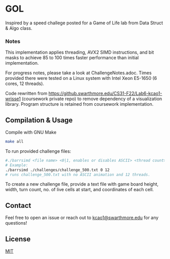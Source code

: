 # GOL

Inspired by a speed challege posted for a Game of Life lab from Data Struct & Algo class.

### Notes
This implementation applies threading, AVX2 SIMD instructions, and bit masks to achieve 85 to 100 times faster performance than initial implementation.

For progress notes, please take a look at ChallengeNotes.adoc.
Times provided there were tested on a Linux system with Intel Xeon E5-1650 (6 cores, 12 threads).

Code rewritten from
https://github.swarthmore.edu/CS31-F22/Lab6-kcao1-wrisse1 (coursework private repo)
to remove dependency of a visualization library. Program structure is retained from coursework implementation.

## Compilation & Usage

Compile with GNU Make

```bash
make all
```
To run provided challenge files: 
``` bash
#./barrsimd <file name> <0|1, enables or disables ASCII> <thread count>
# Example:
./barrsimd ./challenges/challenge_500.txt 0 12
# runs challenge_500.txt with no ASCII animation and 12 threads.
```
To create a new challenge file, provide a text file with game board height, width, turn count, no. of live cells at start, and coordinates of each cell.

## Contact
Feel free to open an issue or reach out to kcao1@swarthmore.edu for any questions!

## License
[MIT](https://choosealicense.com/licenses/mit/)